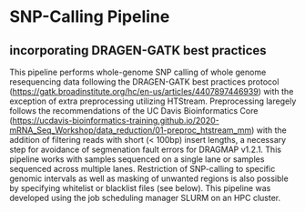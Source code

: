 # SNP-Calling Pipeline
## incorporating DRAGEN-GATK best practices

This pipeline performs whole-genome SNP calling of whole genome resequencing data following the DRAGEN-GATK best practices protocol (https://gatk.broadinstitute.org/hc/en-us/articles/4407897446939) with the exception of extra preprocessing utilizing HTStream. Preprocessing laregely follows the recommendations of the UC Davis Bioinformatics Core (https://ucdavis-bioinformatics-training.github.io/2020-mRNA_Seq_Workshop/data_reduction/01-preproc_htstream_mm) with the addition of filtering reads with short (< 100bp) insert lengths, a necessary step for avoidance of segmenation fault errors for DRAGMAP v1.2.1. This pipeline works with samples sequenced on a single lane or samples sequenced across multiple lanes. Restriction of SNP-calling to specific genomic intervals as well as masking of unwanted regions is also possible by specifying whitelist or blacklist files (see below). This pipeline was developed using the job scheduling manager SLURM on an HPC cluster.
